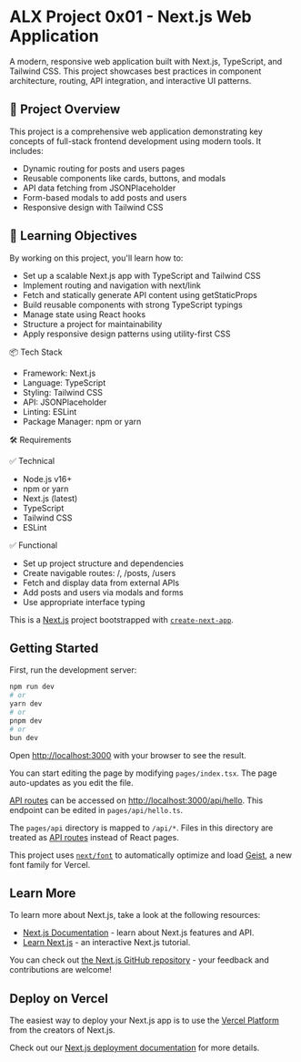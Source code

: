 # ALX Project 0x01 - Next.js Web Application

A modern, responsive web application built with Next.js, TypeScript, and Tailwind CSS. This project showcases best practices in component architecture, routing, API integration, and interactive UI patterns.

## 🚀 Project Overview

This project is a comprehensive web application demonstrating key concepts of full-stack frontend development using modern tools. It includes:

- Dynamic routing for posts and users pages
- Reusable components like cards, buttons, and modals
- API data fetching from JSONPlaceholder
- Form-based modals to add posts and users
- Responsive design with Tailwind CSS

## 🎯 Learning Objectives

By working on this project, you'll learn how to:

- Set up a scalable Next.js app with TypeScript and Tailwind CSS
- Implement routing and navigation with next/link
- Fetch and statically generate API content using getStaticProps
- Build reusable components with strong TypeScript typings
- Manage state using React hooks
- Structure a project for maintainability
- Apply responsive design patterns using utility-first CSS

📦 Tech Stack

- Framework: Next.js
- Language: TypeScript
- Styling: Tailwind CSS
- API: JSONPlaceholder
- Linting: ESLint
- Package Manager: npm or yarn

🛠️ Requirements

✅ Technical

- Node.js v16+
- npm or yarn
- Next.js (latest)
- TypeScript
- Tailwind CSS
- ESLint

✅ Functional

- Set up project structure and dependencies
- Create navigable routes: /, /posts, /users
- Fetch and display data from external APIs
- Add posts and users via modals and forms
- Use appropriate interface typing

This is a [Next.js](https://nextjs.org) project bootstrapped with [`create-next-app`](https://nextjs.org/docs/pages/api-reference/create-next-app).

## Getting Started

First, run the development server:

```bash
npm run dev
# or
yarn dev
# or
pnpm dev
# or
bun dev
```

Open [http://localhost:3000](http://localhost:3000) with your browser to see the result.

You can start editing the page by modifying `pages/index.tsx`. The page auto-updates as you edit the file.

[API routes](https://nextjs.org/docs/pages/building-your-application/routing/api-routes) can be accessed on [http://localhost:3000/api/hello](http://localhost:3000/api/hello). This endpoint can be edited in `pages/api/hello.ts`.

The `pages/api` directory is mapped to `/api/*`. Files in this directory are treated as [API routes](https://nextjs.org/docs/pages/building-your-application/routing/api-routes) instead of React pages.

This project uses [`next/font`](https://nextjs.org/docs/pages/building-your-application/optimizing/fonts) to automatically optimize and load [Geist](https://vercel.com/font), a new font family for Vercel.

## Learn More

To learn more about Next.js, take a look at the following resources:

- [Next.js Documentation](https://nextjs.org/docs) - learn about Next.js features and API.
- [Learn Next.js](https://nextjs.org/learn-pages-router) - an interactive Next.js tutorial.

You can check out [the Next.js GitHub repository](https://github.com/vercel/next.js) - your feedback and contributions are welcome!

## Deploy on Vercel

The easiest way to deploy your Next.js app is to use the [Vercel Platform](https://vercel.com/new?utm_medium=default-template&filter=next.js&utm_source=create-next-app&utm_campaign=create-next-app-readme) from the creators of Next.js.

Check out our [Next.js deployment documentation](https://nextjs.org/docs/pages/building-your-application/deploying) for more details.
